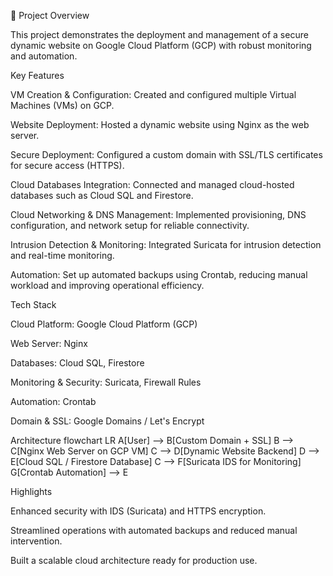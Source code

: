 🚀 Project Overview

This project demonstrates the deployment and management of a secure dynamic website on Google Cloud Platform (GCP) with robust monitoring and automation.

Key Features

VM Creation & Configuration: Created and configured multiple Virtual Machines (VMs) on GCP.

Website Deployment: Hosted a dynamic website using Nginx as the web server.

Secure Deployment: Configured a custom domain with SSL/TLS certificates for secure access (HTTPS).

Cloud Databases Integration: Connected and managed cloud-hosted databases such as Cloud SQL and Firestore.

Cloud Networking & DNS Management: Implemented provisioning, DNS configuration, and network setup for reliable connectivity.

Intrusion Detection & Monitoring: Integrated Suricata for intrusion detection and real-time monitoring.

Automation: Set up automated backups using Crontab, reducing manual workload and improving operational efficiency.

Tech Stack

Cloud Platform: Google Cloud Platform (GCP)

Web Server: Nginx

Databases: Cloud SQL, Firestore

Monitoring & Security: Suricata, Firewall Rules

Automation: Crontab

Domain & SSL: Google Domains / Let's Encrypt

Architecture
flowchart LR
    A[User] --> B[Custom Domain + SSL]
    B --> C[Nginx Web Server on GCP VM]
    C --> D[Dynamic Website Backend]
    D --> E[Cloud SQL / Firestore Database]
    C --> F[Suricata IDS for Monitoring]
    G[Crontab Automation] --> E

Highlights

Enhanced security with IDS (Suricata) and HTTPS encryption.

Streamlined operations with automated backups and reduced manual intervention.

Built a scalable cloud architecture ready for production use.
